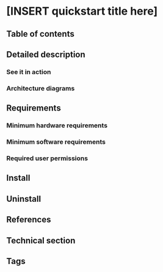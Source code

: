 # [INSERT quickstart title here]

<!-- CONTRIBUTOR TODO: update title ^^

*replace the H1 title above with your quickstart title*

TITLE requirements:
	* MAX CHAR: 64 
	* Industry use case, ie: Protect patient data with LLM guardrails

TITLE will be extracted for publication.

-- > 



<!-- CONTRIBUTOR TODO: short description 

*ADD a SHORT DESCRIPTION of your use case between H1 title and next section*

SHORT DESCRIPTION requirements:
	* MAX CHAR: 160
	* Describe the INDUSTRY use case 

SHORT DESCRIPTION will be extracted for publication.

--> 


## Table of contents

<!-- Table of contents is optional, but recommended. 

REMEMBER: to remove this section if you don't use a TOC.

-->

## Detailed description

<!-- CONTRIBUTOR TODO: add detailed description.

This section is required. Describe the quickstart use case in more detail. 

This is not a technical description. This is about the workload. 

Technical description comes later.

-->


### See it in action 

<!-- 

*This section is optional but recommended*

Arcades are a great way to showcase your quickstart before installation.

-->

### Architecture diagrams

<!-- CONTRIBUTOR TODO: add architecture diagram. 

*Section is required. Put images in `docs/images` folder* 

--> 

## Requirements


### Minimum hardware requirements 

<!-- CONTRIBUTOR TODO: add minimum hardware requirements

*Section is required.* 

Be as specific as possible. DON'T say "GPU". Be specific.

List minimum hardware requirements.

--> 

### Minimum software requirements

<!-- CONTRIBUTOR TODO: add minimum software requirements

*Section is required.*

Be specific. Don't say "OpenShift AI". Instead, tested with OpenShift AI 2.22

If you know it only works in a specific version, say so. 

-->

### Required user permissions

<!-- CONTRIBUTOR TODO: add user permissions

*Section is required. Describe the permissions the user will need. Cluster
admin? Regular user?*

--> 

## Install

<!-- CONTRIBUTOR TODO: add installation instructions 

*Section is required. Include the explicit steps needed to deploy your
quickstart. 

Assume user will follow your instructions EXACTLY. 

If screenshots are included, remember to put them in the
`docs/images` folder.*

-->

## Uninstall 

<!-- CONTRIBUTOR TODO: add uninstall instructions

*Section required. Include explicit steps to cleanup quickstart.*

Some users may need to reclaim space by removing this quickstart. Make it easy.

-->

## References 

<!-- 

*Section optional.* Remember to remove if do not use.

Include links to supporting information, documentation, or learning materials.

--> 

## Technical section

<!-- 

*Section is optional.* 

Here is your chance to share technical details. 

Welcome to add sections as needed. Keep additions as structured and consistent as possible.

-->

## Tags

<!-- CONTRIBUTOR TODO: add metadata and tags for publication

TAG requirements: 
	* Title: max char: 64, describes quickstart (match H1 heading) 
	* Description: max char: 160, match SHORT DESCRIPTION above
	* Industry: target industry, ie. Healthcare OR Financial Services
	* Product: list primary product, ie. OpenShift AI OR OpenShift OR RHEL 
	* Use case: use case descriptor, ie. security, automation, 
	* Contributor org: defaults to Red Hat unless partner or community
	
Additional MIST tags, populated by web team.

-->
